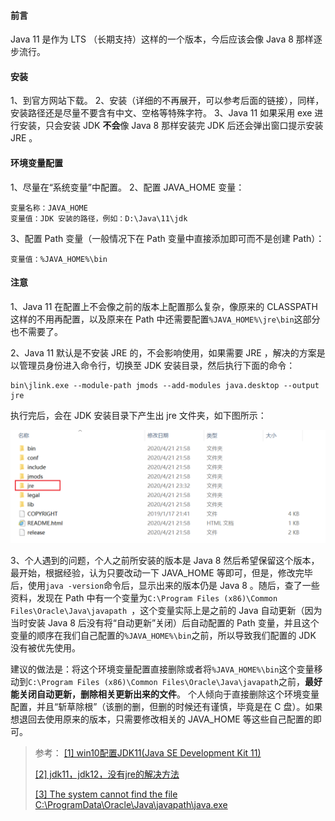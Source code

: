 #### 前言

Java 11 是作为 LTS （长期支持）这样的一个版本，今后应该会像 Java 8 那样逐步流行。

#### 安装

1、到官方网站下载。
2、安装（详细的不再展开，可以参考后面的链接），同样，安装路径还是尽量不要含有中文、空格等特殊字符。
3、Java 11 如果采用 exe 进行安装，只会安装 JDK **不会**像 Java 8 那样安装完 JDK 后还会弹出窗口提示安装 JRE 。

#### 环境变量配置

1、尽量在“系统变量”中配置。
2、配置 JAVA_HOME 变量：

```
变量名称：JAVA_HOME
变量值：JDK 安装的路径，例如：D:\Java\11\jdk
```

3、配置 Path 变量（一般情况下在 Path 变量中直接添加即可而不是创建 Path）：

```
变量值：%JAVA_HOME%\bin
```

#### 注意

1、Java 11 在配置上不会像之前的版本上配置那么复杂，像原来的 CLASSPATH 这样的不用再配置，以及原来在 Path 中还需要配置`%JAVA_HOME%\jre\bin`这部分也不需要了。

2、Java 11 默认是不安装 JRE 的，不会影响使用，如果需要 JRE ，解决的方案是以管理员身份进入命令行，切换至 JDK 安装目录，然后执行下面的命令：

```shell
bin\jlink.exe --module-path jmods --add-modules java.desktop --output jre 
```

执行完后，会在 JDK 安装目录下产生出 jre 文件夹，如下图所示：

![71c327da-df99-412f-86f7-e415adb5f0ee](image/71c327da-df99-412f-86f7-e415adb5f0ee.png)

3、个人遇到的问题，个人之前所安装的版本是 Java 8 然后希望保留这个版本，最开始，根据经验，认为只要改动一下 JAVA_HOME 等即可，但是，修改完毕后，使用`java -version`命令后，显示出来的版本仍是 Java 8 。随后，查了一些资料，发现在 Path 中有一个变量为`C:\Program Files (x86)\Common Files\Oracle\Java\javapath
`，这个变量实际上是之前的 Java 自动更新（因为当时安装 Java 8 后没有将“自动更新”关闭）后自动配置的 Path 变量，并且这个变量的顺序在我们自己配置的`%JAVA_HOME%\bin`之前，所以导致我们配置的 JDK 没有被优先使用。

建议的做法是：将这个环境变量配置直接删除或者将`%JAVA_HOME%\bin`这个变量移动到`C:\Program Files (x86)\Common Files\Oracle\Java\javapath`之前，**最好能关闭自动更新，删除相关更新出来的文件**。
个人倾向于直接删除这个环境变量配置，并且“斩草除根”（该删的删，但删的时候还有谨慎，毕竟是在 C 盘）。如果想退回去使用原来的版本，只需要修改相关的 JAVA_HOME 等这些自己配置的即可。



> 参考：
> [[1] win10配置JDK11(Java SE Development Kit 11)](https://blog.csdn.net/qq_40922859/article/details/88078862)
>
> [[2] jdk11，jdk12，没有jre的解决方法](https://blog.csdn.net/jlq_diligence/article/details/88884945)
>
> [[3] The system cannot find the file C:\ProgramData\Oracle\Java\javapath\java.exe](https://stackoverflow.com/questions/26864662/the-system-cannot-find-the-file-c-programdata-oracle-java-javapath-java-exe)

